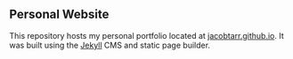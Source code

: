 ## Personal Website
This repository hosts my personal portfolio located at [jacobtarr.github.io](http://jacobtarr.github.io). It was built using the [Jekyll](http://jekyllrb.com) CMS and static page builder.